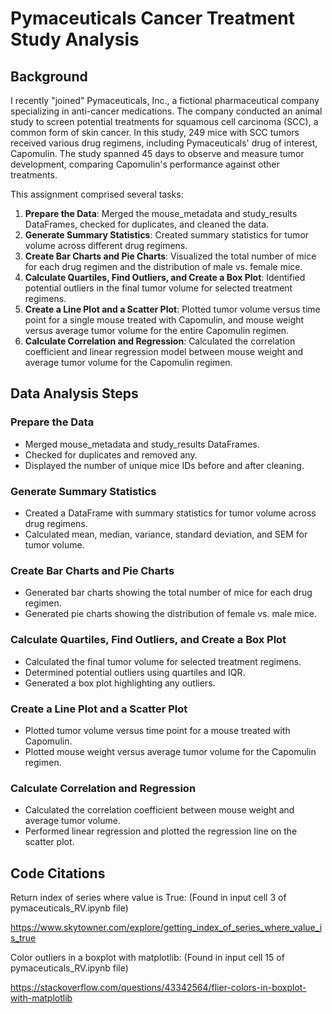 # Pymaceuticals Cancer Treatment Study Analysis

## Background

I recently "joined" Pymaceuticals, Inc., a fictional pharmaceutical company specializing in anti-cancer medications. The company conducted an animal study to screen potential treatments for squamous cell carcinoma (SCC), a common form of skin cancer. In this study, 249 mice with SCC tumors received various drug regimens, including Pymaceuticals' drug of interest, Capomulin. The study spanned 45 days to observe and measure tumor development, comparing Capomulin's performance against other treatments.

This assignment comprised several tasks:

1. **Prepare the Data**: Merged the mouse_metadata and study_results DataFrames, checked for duplicates, and cleaned the data.
2. **Generate Summary Statistics**: Created summary statistics for tumor volume across different drug regimens.
3. **Create Bar Charts and Pie Charts**: Visualized the total number of mice for each drug regimen and the distribution of male vs. female mice.
4. **Calculate Quartiles, Find Outliers, and Create a Box Plot**: Identified potential outliers in the final tumor volume for selected treatment regimens.
5. **Create a Line Plot and a Scatter Plot**: Plotted tumor volume versus time point for a single mouse treated with Capomulin, and mouse weight versus average tumor volume for the entire Capomulin regimen.
6. **Calculate Correlation and Regression**: Calculated the correlation coefficient and linear regression model between mouse weight and average tumor volume for the Capomulin regimen.

## Data Analysis Steps

### Prepare the Data

- Merged mouse_metadata and study_results DataFrames.
- Checked for duplicates and removed any.
- Displayed the number of unique mice IDs before and after cleaning.

### Generate Summary Statistics

- Created a DataFrame with summary statistics for tumor volume across drug regimens.
- Calculated mean, median, variance, standard deviation, and SEM for tumor volume.

### Create Bar Charts and Pie Charts

- Generated bar charts showing the total number of mice for each drug regimen.
- Generated pie charts showing the distribution of female vs. male mice.

### Calculate Quartiles, Find Outliers, and Create a Box Plot

- Calculated the final tumor volume for selected treatment regimens.
- Determined potential outliers using quartiles and IQR.
- Generated a box plot highlighting any outliers.

### Create a Line Plot and a Scatter Plot

- Plotted tumor volume versus time point for a mouse treated with Capomulin.
- Plotted mouse weight versus average tumor volume for the Capomulin regimen.

### Calculate Correlation and Regression

- Calculated the correlation coefficient between mouse weight and average tumor volume.
- Performed linear regression and plotted the regression line on the scatter plot.

## Code Citations

Return index of series where value is True:
(Found in input cell 3 of pymaceuticals_RV.ipynb file)

https://www.skytowner.com/explore/getting_index_of_series_where_value_is_true

Color outliers in a boxplot with matplotlib:
(Found in input cell 15 of pymaceuticals_RV.ipynb file)

https://stackoverflow.com/questions/43342564/flier-colors-in-boxplot-with-matplotlib
